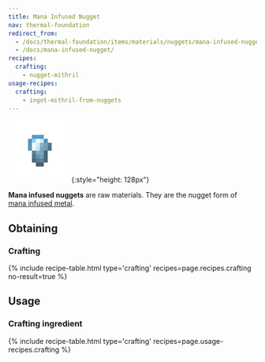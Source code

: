 ```yaml
---
title: Mana Infused Nugget
nav: thermal-foundation
redirect_from:
  - /docs/thermal-foundation/items/materials/nuggets/mana-infused-nugget/
  - /docs/mana-infused-nugget/
recipes:
  crafting:
    - nugget-mithril
usage-recipes:
  crafting:
    - ingot-mithril-from-nuggets
---
```


![Mana infused nugget](/assets/images/thermal-foundation/nugget-mithril.png){:style="height: 128px"}


**Mana infused nuggets** are raw materials. They are the nugget form of [mana
infused metal](/docs/mana-infused-ingot/).


Obtaining
---------

### Crafting
{% include recipe-table.html type='crafting' recipes=page.recipes.crafting no-result=true %}


Usage
-----

### Crafting ingredient
{% include recipe-table.html type='crafting' recipes=page.usage-recipes.crafting %}
